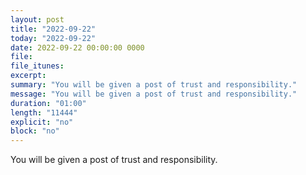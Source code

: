 ```yaml
---
layout: post
title: "2022-09-22"
today: "2022-09-22"
date: 2022-09-22 00:00:00 0000
file:
file_itunes:
excerpt:
summary: "You will be given a post of trust and responsibility."
message: "You will be given a post of trust and responsibility."
duration: "01:00"
length: "11444"
explicit: "no"
block: "no"
---
```

You will be given a post of trust and responsibility.

